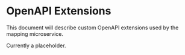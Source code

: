 # OpenAPI Extensions

This document will describe custom OpenAPI extensions used by the mapping microservice.

Currently a placeholder.
